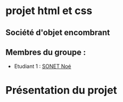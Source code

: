 # projet html et css

## Société d'objet encombrant

## Membres du groupe : 

- Etudiant 1 : [SONET Noé](mailto:noe.sonet@edu.univ-fcomte.fr?subject=projet_html)

# Présentation du projet
